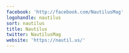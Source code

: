 ```yaml
---
facebook: 'http://facebook.com/NautilusMag'
logohandle: nautilus
sort: nautilus
title: Nautilus
twitter: NautilusMag
website: 'https://nautil.us/'
---
```

